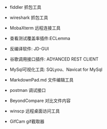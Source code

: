 + fiddler 抓包工具
+ wireshark 抓包工具

+ MobaXterm 远程连接工具

+ 查看测试覆盖率插件:ECLemma
+ 反编译软件:        JD-GUI
+ 谷歌调用接口插件:  ADYANCED REST CLIENT
+ MySql可视化工具:   SQLyou、Navicat for MySql

+ MarkdownPad.md    文件编辑工具

+ postman 调试接口

+ BeyondCompare 对比文件内容

+ winscp 远程桌面访问工具

+ GifCam gif截取器


